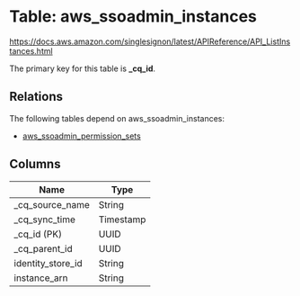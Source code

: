 # Table: aws_ssoadmin_instances

https://docs.aws.amazon.com/singlesignon/latest/APIReference/API_ListInstances.html

The primary key for this table is **_cq_id**.

## Relations
The following tables depend on aws_ssoadmin_instances:
  - [aws_ssoadmin_permission_sets](aws_ssoadmin_permission_sets.md)

## Columns
| Name          | Type          |
| ------------- | ------------- |
|_cq_source_name|String|
|_cq_sync_time|Timestamp|
|_cq_id (PK)|UUID|
|_cq_parent_id|UUID|
|identity_store_id|String|
|instance_arn|String|